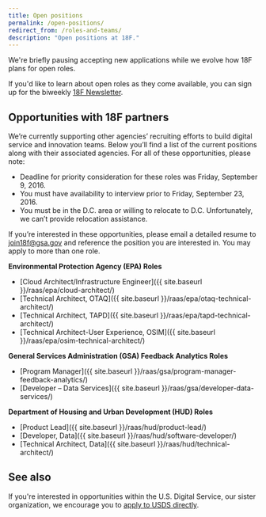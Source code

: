 ```yaml
---
title: Open positions
permalink: /open-positions/
redirect_from: /roles-and-teams/
description: "Open positions at 18F."
---
```


We're briefly pausing accepting new applications while we evolve how 18F plans for open roles.

If you'd like to learn about open roles as they come available, you can sign up for the biweekly [18F Newsletter](https://18f.gsa.gov/#newsletter).

## Opportunities with 18F partners
We’re currently supporting other agencies’ recruiting efforts to build digital service and innovation teams. Below you’ll find a list of the current positions along with their associated agencies. For all of these opportunities, please note:

- Deadline for priority consideration for these roles was Friday, September 9, 2016.
- You must have availability to interview prior to Friday, September 23, 2016.
- You must be in the D.C. area or willing to relocate to D.C. Unfortunately, we can’t provide relocation assistance.

If you’re interested in these opportunities, please email a detailed resume to [join18f@gsa.gov](mailto:join18f@gsa.gov) and reference the position you are interested in. You may apply to more than one role.

**Environmental Protection Agency (EPA) Roles**

- [Cloud Architect/Infrastructure Engineer]({{ site.baseurl }}/raas/epa/cloud-architect/) 
- [Technical Architect, OTAQ]({{ site.baseurl }}/raas/epa/otaq-technical-architect/) 
- [Technical Architect, TAPD]({{ site.baseurl }}/raas/epa/tapd-technical-architect/) 
- [Technical Architect-User Experience, OSIM]({{ site.baseurl }}/raas/epa/osim-technical-architect/)

**General Services Administration (GSA) Feedback Analytics Roles**

- [Program Manager]({{ site.baseurl }}/raas/gsa/program-manager-feedback-analytics/)
- [Developer – Data Services]({{ site.baseurl }}/raas/gsa/developer-data-services/)

**Department of Housing and Urban Development (HUD) Roles**

- [Product Lead]({{ site.baseurl }}/raas/hud/product-lead/)
- [Developer, Data]({{ site.baseurl }}/raas/hud/software-developer/)
- [Technical Architect, Data]({{ site.baseurl }}/raas/hud/technical-architect/)

## See also

If you're interested in opportunities within the U.S. Digital Service, our sister organization, we encourage you to [apply to USDS directly](https://www.usds.gov/join).

